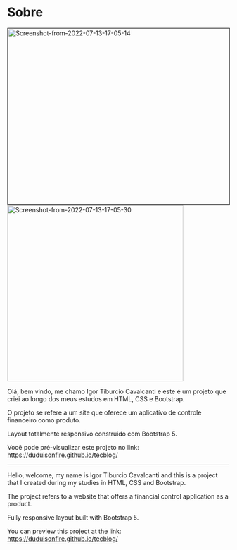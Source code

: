 # Sobre
<img src="https://i.ibb.co/QvTmBdq/Screenshot-from-2022-07-13-17-05-14.png" alt="Screenshot-from-2022-07-13-17-05-14" border="1" width="700" height="400">
<img src="https://i.ibb.co/cb9Q54F/Screenshot-from-2022-07-13-17-05-30.png" alt="Screenshot-from-2022-07-13-17-05-30" border="0" height="400">


Olá, bem vindo, me chamo Igor Tiburcio Cavalcanti e este é um projeto que criei ao longo dos meus estudos em HTML, CSS e Bootstrap.

O projeto se refere a um site que oferece um aplicatívo de controle financeiro como produto.

Layout totalmente responsivo construido com Bootstrap 5.

Você pode pré-visualizar este projeto no link: https://duduisonfire.github.io/tecblog/

---

Hello, welcome, my name is Igor Tiburcio Cavalcanti and this is a project that I created during my studies in HTML, CSS and Bootstrap.

The project refers to a website that offers a financial control application as a product.

Fully responsive layout built with Bootstrap 5.

You can preview this project at the link: https://duduisonfire.github.io/tecblog/

